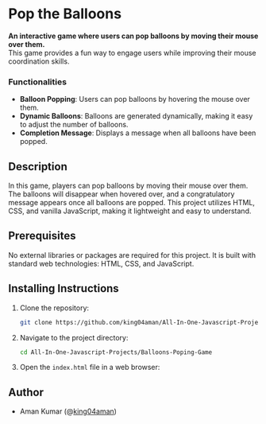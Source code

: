 # Pop the Balloons

**An interactive game where users can pop balloons by moving their mouse over them.**  
This game provides a fun way to engage users while improving their mouse coordination skills.

### Functionalities
- **Balloon Popping**: Users can pop balloons by hovering the mouse over them.
- **Dynamic Balloons**: Balloons are generated dynamically, making it easy to adjust the number of balloons.
- **Completion Message**: Displays a message when all balloons have been popped.

## Description
In this game, players can pop balloons by moving their mouse over them. The balloons will disappear when hovered over, and a congratulatory message appears once all balloons are popped. This project utilizes HTML, CSS, and vanilla JavaScript, making it lightweight and easy to understand.

## Prerequisites
No external libraries or packages are required for this project. It is built with standard web technologies: HTML, CSS, and JavaScript.

## Installing Instructions
1. Clone the repository:
    ```bash
    git clone https://github.com/king04aman/All-In-One-Javascript-Projects.git
    ```
2. Navigate to the project directory:
    ```bash
    cd All-In-One-Javascript-Projects/Balloons-Poping-Game
    ```
3. Open the `index.html` file in a web browser:


## Author
- Aman Kumar (@[king04aman](https://github.com/king04aman))
